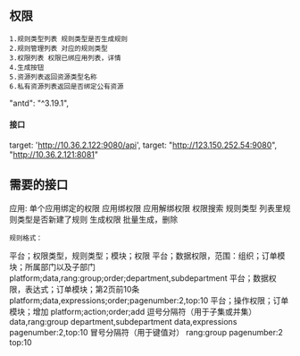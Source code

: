 ## 权限
>
    1.规则类型列表 规则类型是否生成规则
    2.规则管理列表 对应的规则类型
    3.权限列表 权限已绑应用列表，详情
    4.生成按钮
    5.资源列表返回资源类型名称
    6.私有资源列表返回是否绑定公有资源
>

 "antd": "^3.19.1",


#### 接口
target: 'http://10.36.2.122:9080/api',
target: "http://123.150.252.54:9080",
"http://10.36.2.121:8081"


## 需要的接口
应用:
    单个应用绑定的权限
    应用绑权限
    应用解绑权限
    权限搜索
规则类型
    列表里规则类型是否新建了规则
生成权限
    批量生成，删除





    规则格式：
平台；权限类型，规则类型；模块；权限
平台；数据权限，范围：组织；订单模块；所属部门以及子部门
platform;data,rang:group;order;department,subdepartment
平台；数据权限，表达式；订单模块；第2页前10条
platform;data,expressions;order;pagenumber:2,top:10
平台；操作权限；订单模块；增加
platform;action;order;add
逗号分隔符（用于子集或并集）
data,rang:group
department,subdepartment
data,expressions
pagenumber:2,top:10
冒号分隔符（用于键值对）
rang:group
pagenumber:2
top:10